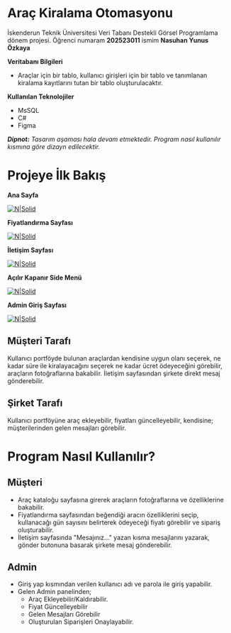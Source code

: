 # Araç Kiralama Otomasyonu 

İskenderun Teknik Üniversitesi Veri Tabanı Destekli Görsel Programlama dönem projesi.  Öğrenci numaram **202523011** ismim **Nasuhan Yunus Özkaya**

**Veritabanı Bilgileri**
- Araçlar için bir tablo, kullanıcı girişleri için bir tablo ve tanımlanan kiralama kayıtlarını tutan bir tablo oluşturulacaktır.

**Kullanılan Teknolojiler**
- MsSQL
- C#
- Figma

***Dipnot:*** *Tasarım aşaması hala devam etmektedir. Program nasıl kullanılır kısmına göre dizayn edilecektir.*

# Projeye İlk Bakış

**Ana Sayfa**

[![N|Solid](https://i.imgur.com/U9GZ12y.png)](https://nodesource.com/products/nsolid)



**Fiyatlandırma Sayfası**


[![N|Solid](https://i.imgur.com/we7h4KR.png)](https://nodesource.com/products/nsolid)

**İletişim Sayfası**

[![N|Solid](https://i.imgur.com/CAJqDD3.png)](https://nodesource.com/products/nsolid)




**Açılır Kapanır Side Menü**

[![N|Solid](https://i.imgur.com/LeEjvXG.png)](https://nodesource.com/products/nsolid)


**Admin Giriş Sayfası**

[![N|Solid](https://i.imgur.com/eAYatEK.png)](https://nodesource.com/products/nsolid)



## Müşteri Tarafı

Kullanıcı portföyde bulunan araçlardan kendisine uygun olanı seçerek, ne kadar süre ile kiralayacağını seçerek ne kadar ücret ödeyeceğini görebilir, araçların fotoğraflarına bakabilir. İletişim sayfasından şirkete direkt mesaj gönderebilir.
## Şirket Tarafı

Kullanıcı portföyüne araç ekleyebilir, fiyatları güncelleyebilir, kendisine; müşterilerinden gelen mesajları görebilir.



# Program Nasıl Kullanılır?

 ## Müşteri ##
 

 - Araç kataloğu sayfasına girerek araçların fotoğraflarına ve özelliklerine bakabilir.
 - Fiyatlandırma sayfasından beğendiği aracın özelliklerini seçip, kullanacağı gün sayısını belirterek ödeyeceği fiyatı görebilir ve sipariş oluşturabilir.
 - İletişim sayfasında "Mesajınız..." yazan kısma mesajlarını yazarak, gönder butonuna basarak şirkete mesaj gönderebilir.

 ## Admin ##

 - Giriş yap kısmından verilen kullanıcı adı ve parola ile giriş yapabilir.
 - Gelen Admin panelinden;
   - Araç Ekleyebilir/Kaldırabilir.
   - Fiyat Güncelleyebilir
   - Gelen Mesajları Görebilir
   - Oluşturulan Siparişleri Onaylayabilir.
